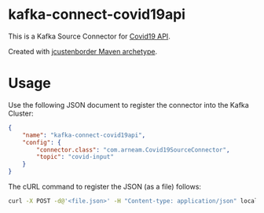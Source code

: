 # kafka-connect-covid19api

This is a Kafka Source Connector for [Covid19 API](https://api.covid19api.com/summary). 

Created with [jcustenborder Maven archetype](https://github.com/jcustenborder/kafka-connect-archtype).


# Usage

Use the following JSON document to register the connector into the Kafka Cluster: 

```json
{
	"name": "kafka-connect-covid19api", 
	"config": {
		"connector.class": "com.arneam.Covid19SourceConnector",
		"topic": "covid-input"
	}
}
```

The cURL command to register the JSON (as a file) follows:

```bash
curl -X POST -d@'<file.json>' -H "Content-type: application/json" localhost:8084
```
